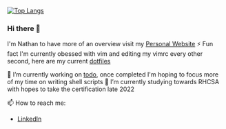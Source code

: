 [![Top Langs](https://github-readme-stats.vercel.app/api/top-langs/?username=nathanberry97&theme=gruvbox&layout=compact&exclude_repo=github-readme-stats,dotfiles)](https://github.com/anuraghazra/github-readme-stats)

### Hi there 👋

I'm Nathan to have more of an overview visit my [Personal Website](https://nathanberry97.github.io/)
⚡ Fun fact I'm currently obessed with vim and editing my vimrc every other
second, here are my current [dotfiles](https://github.com/nathanberry97/dotfiles)

🔭 I’m currently working on [todo](https://github.com/nathanberry97/todo), once
completed I'm hoping to focus more of my time on writing shell scripts 🌱 I’m currently studying towards RHCSA with hopes to take the certification
late 2022

📫 How to reach me:

- [LinkedIn](https://www.linkedin.com/in/nathan-berry-7b8191115/)
